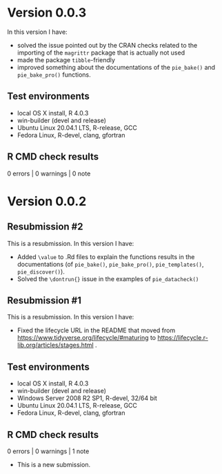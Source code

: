 # Version 0.0.3

In this version I have:

* solved the issue pointed out by the CRAN checks related to the importing of the `magrittr` package that is actually not used
* made the package `tibble`-friendly
* improved something about the documentations of the `pie_bake()` and `pie_bake_pro()` functions.


## Test environments
* local OS X install, R 4.0.3
* win-builder (devel and release)
* Ubuntu Linux 20.04.1 LTS, R-release, GCC
* Fedora Linux, R-devel, clang, gfortran

## R CMD check results
0 errors | 0 warnings | 0 note


# Version 0.0.2

## Resubmission #2
This is a resubmission. In this version I have:

* Added `\value` to .Rd files to explain the functions results in the documentations (of `pie_bake()`, `pie_bake_pro()`, `pie_templates()`, `pie_discover()`).
* Solved the `\dontrun{}` issue in the examples of `pie_datacheck()`

## Resubmission #1
This is a resubmission. In this version I have:

* Fixed the lifecycle URL in the README that moved from https://www.tidyverse.org/lifecycle/#maturing to https://lifecycle.r-lib.org/articles/stages.html .

## Test environments
* local OS X install, R 4.0.3
* win-builder (devel and release)
* Windows Server 2008 R2 SP1, R-devel, 32/64 bit
* Ubuntu Linux 20.04.1 LTS, R-release, GCC
* Fedora Linux, R-devel, clang, gfortran

## R CMD check results
0 errors | 0 warnings | 1 note

* This is a new submission.
